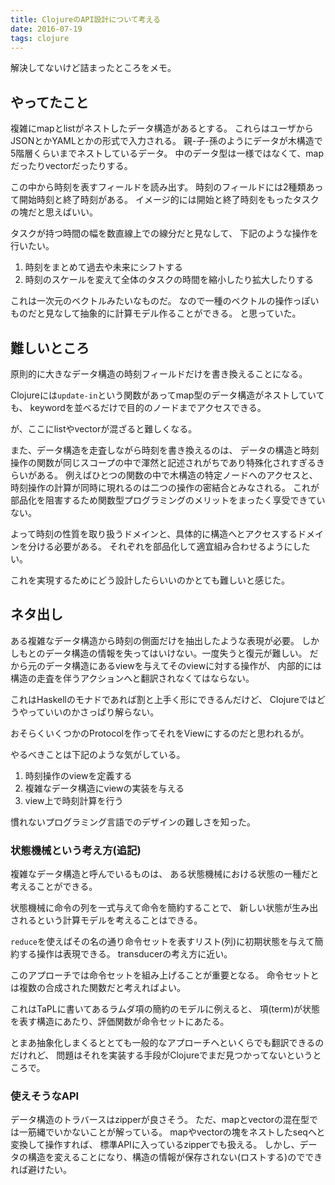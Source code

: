 ```yaml
---
title: ClojureのAPI設計について考える
date: 2016-07-19
tags: clojure
---
```


解決してないけど詰まったところをメモ。

## やってたこと

複雑にmapとlistがネストしたデータ構造があるとする。
これらはユーザからJSONとかYAMLとかの形式で入力される。
親-子-孫のようにデータが木構造で5階層くらいまでネストしているデータ。
中のデータ型は一様ではなくて、mapだったりvectorだったりする。

この中から時刻を表すフィールドを読み出す。
時刻のフィールドには2種類あって開始時刻と終了時刻がある。
イメージ的には開始と終了時刻をもったタスクの塊だと思えばいい。

タスクが持つ時間の幅を数直線上での線分だと見なして、
下記のような操作を行いたい。

1. 時刻をまとめて過去や未来にシフトする
2. 時刻のスケールを変えて全体のタスクの時間を縮小したり拡大したりする

これは一次元のベクトルみたいなものだ。
なので一種のベクトルの操作っぽいものだと見なして抽象的に計算モデル作ることができる。
と思っていた。

## 難しいところ

原則的に大きなデータ構造の時刻フィールドだけを書き換えることになる。

Clojureには`update-in`という関数があってmap型のデータ構造がネストしていても、
keywordを並べるだけで目的のノードまでアクセスできる。

が、ここにlistやvectorが混ざると難しくなる。

また、データ構造を走査しながら時刻を書き換えるのは、
データの構造と時刻操作の関数が同じスコープの中で渾然と記述されがちであり特殊化されすぎるきらいがある。
例えばひとつの関数の中で木構造の特定ノードへのアクセスと、
時刻操作の計算が同時に現れるのは二つの操作の密結合とみなされる。
これが部品化を阻害するため関数型プログラミングのメリットをまったく享受できていない。

よって時刻の性質を取り扱うドメインと、具体的に構造へとアクセスするドメインを分ける必要がある。
それぞれを部品化して適宜組み合わせるようにしたい。

これを実現するためにどう設計したらいいのかとても難しいと感じた。

## ネタ出し

ある複雑なデータ構造から時刻の側面だけを抽出したような表現が必要。
しかしもとのデータ構造の情報を失ってはいけない。一度失うと復元が難しい。
だから元のデータ構造にあるviewを与えてそのviewに対する操作が、
内部的には構造の走査を伴うアクションへと翻訳されなくてはならない。

これはHaskellのモナドであれば割と上手く形にできるんだけど、
Clojureではどうやっていいのかさっぱり解らない。

おそらくいくつかのProtocolを作ってそれをViewにするのだと思われるが。

やるべきことは下記のような気がしている。

1. 時刻操作のviewを定義する
2. 複雑なデータ構造にviewの実装を与える
3. view上で時刻計算を行う

慣れないプログラミング言語でのデザインの難しさを知った。

### 状態機械という考え方(追記)

複雑なデータ構造と呼んでいるものは、
ある状態機械における状態の一種だと考えることができる。

状態機械に命令の列を一式与えて命令を簡約することで、
新しい状態が生み出されるという計算モデルを考えることはできる。

`reduce`を使えばその名の通り命令セットを表すリスト(列)に初期状態を与えて簡約する操作は表現できる。
transducerの考え方に近い。

このアプローチでは命令セットを組み上げることが重要となる。
命令セットとは複数の合成された関数だと考えればよい。

これはTaPLに書いてあるラムダ項の簡約のモデルに例えると、
項(term)が状態を表す構造にあたり、評価関数が命令セットにあたる。

とまあ抽象化しまくるととても一般的なアプローチへといくらでも翻訳できるのだけれど、
問題はそれを実装する手段がClojureでまだ見つかってないというところで。

### 使えそうなAPI

データ構造のトラバースはzipperが良さそう。
ただ、mapとvectorの混在型では一筋縄でいかないことが解っている。
mapやvectorの塊をネストしたseqへと変換して操作すれば、
標準APIに入っているzipperでも扱える。
しかし、データの構造を変えることになり、構造の情報が保存されない(ロストする)のでできれば避けたい。
